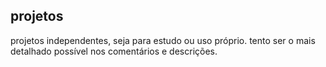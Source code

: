 ## projetos

projetos independentes, seja para estudo ou uso próprio. tento ser o mais detalhado possível nos comentários e descrições.
